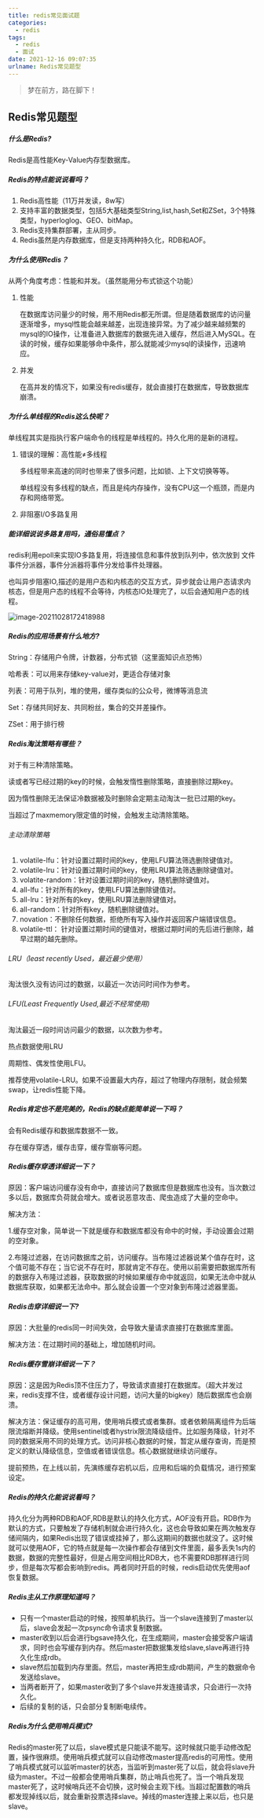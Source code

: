 ```yaml
---
title: redis常见面试题
categories:
  - redis
tags:
  - redis
  - 面试
date: 2021-12-16 09:07:35
urlname: Redis常见题型
---
```


> 梦在前方，路在脚下！

## Redis常见题型

##### 什么是Redis?

Redis是高性能Key-Value内存型数据库。

##### Redis的特点能说说看吗？

1. Redis高性能（11万并发读，8w写）
2. 支持丰富的数据类型，包括5大基础类型String,list,hash,Set和ZSet，3个特殊类型，hyperloglog、GEO、bitMap。
3. Redis支持集群部署，主从同步。
4. Redis虽然是内存数据库，但是支持两种持久化，RDB和AOF。

##### 为什么使用Redis？

从两个角度考虑：性能和并发。（虽然能用分布式锁这个功能）

1. 性能

   在数据库访问量少的时候，用不用Redis都无所谓。但是随着数据库的访问量逐渐增多，mysql性能会越来越差，出现连接异常。为了减少越来越频繁的mysql的IO操作，让准备进入数据库的数据先进入缓存，然后进入MySQL。在读的时候，缓存如果能够命中条件，那么就能减少mysql的读操作，迅速响应。

2. 并发

   在高并发的情况下，如果没有redis缓存，就会直接打在数据库，导致数据库崩溃。

##### 为什么单线程的Redis这么快呢？

单线程其实是指执行客户端命令的线程是单线程的。持久化用的是新的进程。

1. 错误的理解：高性能≠多线程

   多线程带来高速的同时也带来了很多问题，比如锁、上下文切换等等。

   单线程没有多线程的缺点，而且是纯内存操作，没有CPU这一个瓶颈，而是内存和网络带宽。

2. 非阻塞I/O多路复用

##### 能详细说说多路复用吗，通俗易懂点？

redis利用epoll来实现IO多路复用，将连接信息和事件放到队列中，依次放到 文件事件分派器，事件分派器将事件分发给事件处理器。

也叫异步阻塞IO,描述的是用户态和内核态的交互方式，异步就会让用户态请求内核态，但是用户态的线程不会等待，内核态IO处理完了，以后会通知用户态的线程。

![image-20211028172418988](https://boot-generate.oss-cn-chengdu.aliyuncs.com/img/image-20211028172418988.png)

##### Redis的应用场景有什么地方?

String：存储用户令牌，计数器，分布式锁（这里面知识点恐怖）

哈希表：可以用来存储key-value对，更适合存储对象

列表：可用于队列，堆的使用，缓存类似的公众号，微博等消息流

Set：存储共同好友、共同粉丝，集合的交并差操作。

ZSet：用于排行榜

##### Redis淘汰策略有哪些？

对于有三种清除策略。

读或者写已经过期的key的时候，会触发惰性删除策略，直接删除过期key。

因为惰性删除无法保证冷数据被及时删除会定期主动淘汰一批已过期的key。

当超过了maxmemory限定值的时候，会触发主动清除策略。

###### 主动清除策略

1. volatile-lfu：针对设置过期时间的key，使用LFU算法筛选删除键值对。
2. volatile-lru：针对设置过期时间的key，使用LRU算法筛选删除键值对。
3. volatite-random：针对设置过期时间的key，随机删除键值对。
4. all-lfu：针对所有的key，使用LFU算法删除键值对。
5. all-lru：针对所有的key，使用LRU算法删除键值对。
6. all-random：针对所有key，随机删除键值对。
7. novation：不删除任何数据，拒绝所有写入操作并返回客户端错误信息。
8. volatile-ttl： 针对设置过期时间的键值对，根据过期时间的先后进行删除，越早过期的越先删除。

###### LRU（least recently Used，最近最少使用）

淘汰很久没有访问过的数据，以最近一次访问时间作为参考。

###### LFU(Least Frequently Used,最近不经常使用)

淘汰最近一段时间访问最少的数据，以次数为参考。

热点数据使用LRU

周期性、偶发性使用LFU。

推荐使用volatile-LRU。如果不设置最大内存，超过了物理内存限制，就会频繁swap，让redis性能下降。

##### Redis肯定也不是完美的，Redis的缺点能简单说一下吗？

会有Redis缓存和数据库数据不一致。

存在缓存穿透，缓存击穿，缓存雪崩等问题。

##### Redis缓存穿透详细说一下？

原因：客户端访问缓存没有命中，直接访问了数据库但是数据库也没有。当次数过多以后，数据库负荷就会增大。或者说恶意攻击、爬虫造成了大量的空命中。

解决方法：

1.缓存空对象，简单说一下就是缓存和数据库都没有命中的时候，手动设置会过期的空对象。

2.布隆过滤器，在访问数据库之前，访问缓存。当布隆过滤器说某个值存在时，这个值可能不存在；当它说不存在时，那就肯定不存在。使用以前需要把数据库所有的数据存入布隆过滤器，获取数据的时候如果缓存命中就返回，如果无法命中就从数据库获取，如果都无法命中。那么就会设置一个空对象到布隆过滤器里面。

##### Redis击穿详细说一下?

原因：大批量的redis同一时间失效，会导致大量请求直接打在数据库里面。

解决方法：在过期时间的基础上，增加随机时间。

##### Redis缓存雪崩详细说一下？

原因：这是因为Redis顶不住压力了，导致请求直接打在数据库。（超大并发过来，redis支撑不住，或者缓存设计问题，访问大量的bigkey）随后数据库也会崩溃。

解决方法：保证缓存的高可用，使用哨兵模式或者集群。或者依赖隔离组件为后端限流熔断并降级。使用sentinel或者hystrix限流降级组件。比如服务降级，针对不同的数据采用不同的处理方式。访问非核心数据的时候，暂定从缓存查询，而是预定义的默认降级信息，空值或者错误信息。核心数据就继续访问缓存。

提前预热，在上线以前，先演练缓存宕机以后，应用和后端的负载情况，进行预案设定。

##### Redis的持久化能说说看吗？

持久化分为两种RDB和AOF,RDB是默认的持久化方式，AOF没有开启。RDB作为默认的方式，只要触发了存储机制就会进行持久化，这也会导致如果在两次触发存储间隔内，如果Redis出现了错误或挂掉了，那么这期间的数据也就没了。这时候就可以使用AOF，它的特点就是每一次操作都会存储到文件里面，最多丢失1s内的数据，数据的完整性最好，但是占用空间相比RDB大，也不需要RDB那样进行同步，但是每次写都会影响到redis。两者同时开启的时候，redis启动优先使用aof恢复数据。

##### Redis主从工作原理知道吗？

- 只有一个master启动的时候，按照单机执行。当一个slave连接到了master以后，slave会发起一次psync命令请求复制数据。
- master收到以后会进行bgsave持久化，在生成期间，master会接受客户端请求，同时也会写缓存到内存。然后master把数据集发给slave,slave再进行持久化生成rdb。
- slave然后加载到内存里面。然后，master再把生成rdb期间，产生的数据命令发送给slave。
- 当两者断开了，如果master收到了多个slave并发连接请求，只会进行一次持久化。
- 后续的复制的话，只会部分复制断电续传。

##### Redis为什么使用哨兵模式?

Redis的master死了以后，slave模式是只能读不能写。这时候就只能手动修改配置，操作很麻烦。使用哨兵模式就可以自动修改master提高redis的可用性。使用了哨兵模式就可以监听master的状态，当监听到master死了以后，就会将slave升级为master。不过一般都会使用哨兵集群，防止哨兵也死了。当一个哨兵发现master死了，这时候哨兵还不会切换，这时候会主观下线。当超过配置数的哨兵都发现掉线以后，就会重新投票选择slave。掉线的master连接上来以后，也只是slave。

